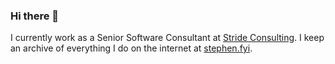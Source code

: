 ### Hi there 👋

I currently work as a Senior Software Consultant at [Stride Consulting](https://stridenyc.com). I keep an archive of everything I do on the internet at [stephen.fyi](https://stephen.fyi). 
